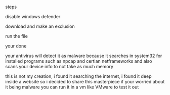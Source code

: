 steps

disable windows defender

download and make an exclusion

run the file

your done

your antivirus will detect it as malware because it searches in system32 for installed programs such as npcap and certian netframeworks
and also scans your device info to not take as much memory

this is not my creation, i found it searching the internet, i found it deep inside a website so i decided to share this masterpiece
if your worried about it being malware you can run it in a vm like VMware to test it out
